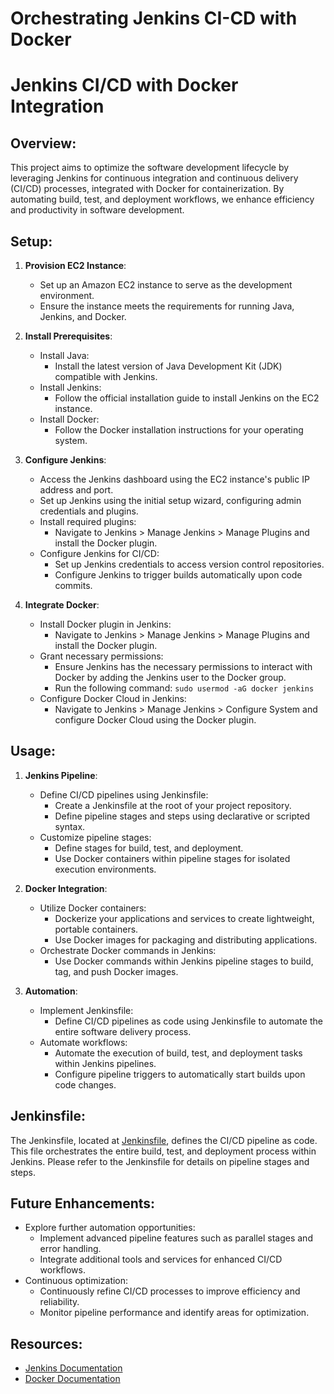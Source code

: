 # Orchestrating Jenkins CI-CD with Docker

# Jenkins CI/CD with Docker Integration

## Overview:
This project aims to optimize the software development lifecycle by leveraging Jenkins for continuous integration and continuous delivery (CI/CD) processes, integrated with Docker for containerization. By automating build, test, and deployment workflows, we enhance efficiency and productivity in software development.

## Setup:
1. **Provision EC2 Instance**: 
   - Set up an Amazon EC2 instance to serve as the development environment.
   - Ensure the instance meets the requirements for running Java, Jenkins, and Docker.

2. **Install Prerequisites**:
   - Install Java: 
     - Install the latest version of Java Development Kit (JDK) compatible with Jenkins.
   - Install Jenkins: 
     - Follow the official installation guide to install Jenkins on the EC2 instance.
   - Install Docker:
     - Follow the Docker installation instructions for your operating system.

3. **Configure Jenkins**:
   - Access the Jenkins dashboard using the EC2 instance's public IP address and port.
   - Set up Jenkins using the initial setup wizard, configuring admin credentials and plugins.
   - Install required plugins:
     - Navigate to Jenkins > Manage Jenkins > Manage Plugins and install the Docker plugin.
   - Configure Jenkins for CI/CD:
     - Set up Jenkins credentials to access version control repositories.
     - Configure Jenkins to trigger builds automatically upon code commits.

4. **Integrate Docker**:
   - Install Docker plugin in Jenkins:
     - Navigate to Jenkins > Manage Jenkins > Manage Plugins and install the Docker plugin.
   - Grant necessary permissions:
     - Ensure Jenkins has the necessary permissions to interact with Docker by adding the Jenkins user to the Docker group.
     - Run the following command: `sudo usermod -aG docker jenkins`
   - Configure Docker Cloud in Jenkins:
     - Navigate to Jenkins > Manage Jenkins > Configure System and configure Docker Cloud using the Docker plugin.

## Usage:
1. **Jenkins Pipeline**:
   - Define CI/CD pipelines using Jenkinsfile:
     - Create a Jenkinsfile at the root of your project repository.
     - Define pipeline stages and steps using declarative or scripted syntax.
   - Customize pipeline stages:
     - Define stages for build, test, and deployment.
     - Use Docker containers within pipeline stages for isolated execution environments.

2. **Docker Integration**:
   - Utilize Docker containers:
     - Dockerize your applications and services to create lightweight, portable containers.
     - Use Docker images for packaging and distributing applications.
   - Orchestrate Docker commands in Jenkins:
     - Use Docker commands within Jenkins pipeline stages to build, tag, and push Docker images.

3. **Automation**:
   - Implement Jenkinsfile:
     - Define CI/CD pipelines as code using Jenkinsfile to automate the entire software delivery process.
   - Automate workflows:
     - Automate the execution of build, test, and deployment tasks within Jenkins pipelines.
     - Configure pipeline triggers to automatically start builds upon code changes.

## Jenkinsfile:
The Jenkinsfile, located at [Jenkinsfile](Jenkinsfile/pipeline.groovy), defines the CI/CD pipeline as code. This file orchestrates the entire build, test, and deployment process within Jenkins. Please refer to the Jenkinsfile for details on pipeline stages and steps.

## Future Enhancements:
- Explore further automation opportunities:
  - Implement advanced pipeline features such as parallel stages and error handling.
  - Integrate additional tools and services for enhanced CI/CD workflows.
- Continuous optimization:
  - Continuously refine CI/CD processes to improve efficiency and reliability.
  - Monitor pipeline performance and identify areas for optimization.

## Resources:
- [Jenkins Documentation](https://www.jenkins.io/doc/)
- [Docker Documentation](https://docs.docker.com/)
